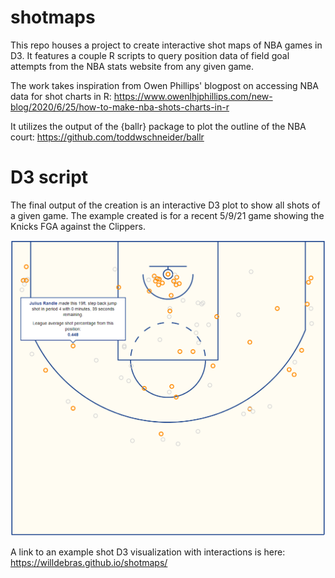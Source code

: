 # shotmaps

This repo houses a project to create interactive shot maps of NBA games in D3. It features a couple R scripts to query position data of field goal attempts from the NBA stats website from any given game.

The work takes inspiration from Owen Phillips' blogpost on accessing NBA data for shot charts in R:
https://www.owenlhjphillips.com/new-blog/2020/6/25/how-to-make-nba-shots-charts-in-r

It utilizes the output of the {ballr} package to plot the outline of the NBA court:
https://github.com/toddwschneider/ballr

# D3 script

The final output of the creation is an interactive D3 plot to show all shots of a given game. The example created is for a recent 5/9/21 game showing the Knicks FGA against the Clippers.

[![shotmap](static/shot_map_knicks.png)](https://willdebras.github.io/shotmaps/)

A link to an example shot D3 visualization with interactions is here:
https://willdebras.github.io/shotmaps/

